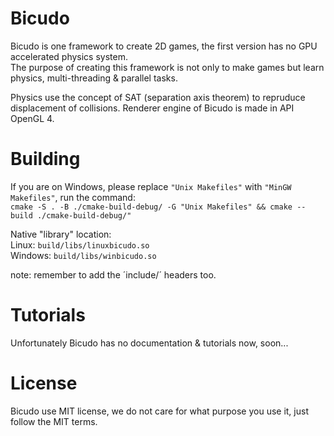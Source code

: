 # Bicudo

Bicudo is one framework to create 2D games, the first version has no GPU accelerated physics system.    
The purpose of creating this framework is not only to make games but learn physics, multi-threading & parallel tasks.

Physics use the concept of SAT (separation axis theorem) to repruduce displacement of collisions.
Renderer engine of Bicudo is made in API OpenGL 4.

# Building

If you are on Windows, please replace `"Unix Makefiles"` with `"MinGW Makefiles"`, run the command:  
`cmake -S . -B ./cmake-build-debug/ -G "Unix Makefiles" && cmake --build ./cmake-build-debug/"`

Native "library" location:  
Linux: `build/libs/linuxbicudo.so`  
Windows: `build/libs/winbicudo.so`

note: remember to add the ´include/´ headers too.

# Tutorials

Unfortunately Bicudo has no documentation & tutorials now, soon...

# License

Bicudo use MIT license, we do not care for what purpose you use it, just follow the MIT terms.
